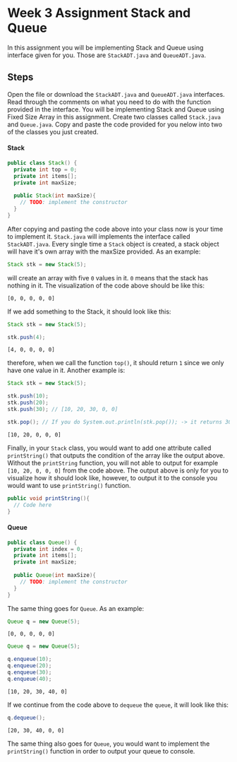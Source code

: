 # Week 3 Assignment Stack and Queue
In this assignment you will be implementing Stack and Queue using interface given for you. Those are `StackADT.java` and `QueueADT.java`.

## Steps
Open the file or download the `StackADT.java` and `QueueADT.java` interfaces. Read through the comments on what you need to do with the function provided in the interface. You will
be implementing Stack and Queue using Fixed Size Array in this assignment. Create two classes called `Stack.java` and `Queue.java`. Copy and paste the code provided for you nelow into
two of the classes you just created.

#### Stack
```java
public class Stack() {
  private int top = 0;
  private int items[];
  private int maxSize;
  
  public Stack(int maxSize){
    // TODO: implement the constructor
  }
}
```

After copying and pasting the code above into your class now is your time to implement it. `Stack.java` will implements the interface called `StackADT.java`. Every single time a
`Stack` object is created, a stack object will have it's own array with the maxSize provided. As an example:
```java
Stack stk = new Stack(5);
```
will create an array with five `0` values in it. `0` means that the stack has nothing in it. The visualization of the code above should be like this:
```
[0, 0, 0, 0, 0]
```
If we add something to the Stack, it should look like this:
```java
Stack stk = new Stack(5);

stk.push(4);
```
```
[4, 0, 0, 0, 0]
```
therefore, when we call the function `top()`, it should return `1` since we only have one value in it. Another example is:
```java
Stack stk = new Stack(5);

stk.push(10);
stk.push(20);
stk.push(30); // [10, 20, 30, 0, 0]

stk.pop(); // If you do System.out.println(stk.pop()); -> it returns 30 with String data type
```
```
[10, 20, 0, 0, 0]
```
Finally, in your `Stack` class, you would want to add one attribute called `printString()` that outputs the condition of the array like the output above. Without the `printString`
function, you will not able to output for example `[10, 20, 0, 0, 0]` from the code above. The output above is only for you to visualize how it should look like, however, to output
it to the console you would want to use `printString()` function.
```java
public void printString(){
  // Code here
}
```

#### Queue
```java
public class Queue() {
  private int index = 0;
  private int items[];
  private int maxSize;
  
  public Queue(int maxSize){
    // TODO: implement the constructor
  }
}
```
The same thing goes for `Queue`. As an example:
```java
Queue q = new Queue(5);
```
```
[0, 0, 0, 0, 0]
```
```java
Queue q = new Queue(5);

q.enqueue(10);
q.enqueue(20);
q.enqueue(30);
q.enqueue(40);
```
```
[10, 20, 30, 40, 0]
```
If we continue from the code above to `dequeue` the `queue`, it will look like this:
```java
q.dequeue();
```
```
[20, 30, 40, 0, 0]
```
The same thing also goes for `Queue`, you would want to implement the `printString()` function in order to output your queue to console.

